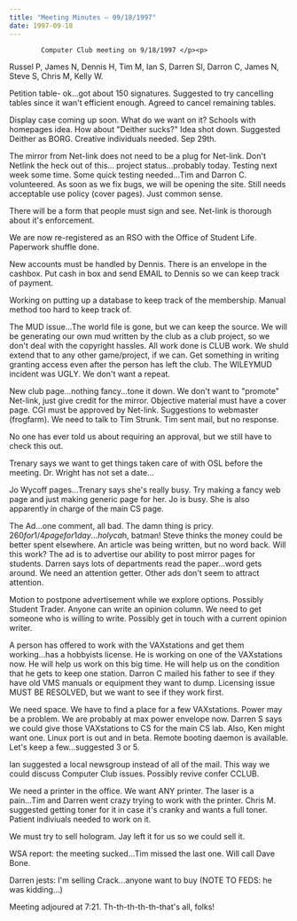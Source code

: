 ```yaml
---
title: "Meeting Minutes – 09/18/1997"
date: 1997-09-18
---
```

			Computer Club meeting on 9/18/1997 </p><p>
Russel P, James N, Dennis H, Tim M, Ian S, Darren Sl, Darron C, James N, Steve  S, Chris M, Kelly W. </p><p>
Petition table- ok...got about 150 signatures.  Suggested to try cancelling tables since it wan't efficient enough.  Agreed to cancel remaining tables. </p><p>
Display case coming up soon.  What do we want on it?  Schools with homepages idea.  How about "Deither sucks?"  Idea shot down.  Suggested Deither as BORG. Creative individuals needed.  Sep 29th. </p><p>
The mirror from Net-link does not need to be a plug for Net-link.  Don't  Netlink the heck out of this... project status...probably today.  Testing next week some time.  Some quick testing needed...Tim and Darron C. volunteered. As soon as we fix bugs, we will be opening the site.  Still needs acceptable use policy (cover pages).  Just common sense.   </p><p>
There will be a form that people must sign and see.  Net-link is thorough about it's enforcement. </p><p>
We are now re-registered as an RSO with the Office of Student Life.  Paperwork shuffle done. </p><p>
New accounts must be handled by Dennis.  There is an envelope in the cashbox. Put cash in box and send EMAIL to Dennis so we can keep track of payment. </p><p>
Working on putting up a database to keep track of the membership.  Manual method too hard to keep track of. </p><p>
The MUD issue...The world file is gone, but we can keep the source.  We will be generating our own mud written by the club as a club project, so we don't deal with the copyright hassles.  All work done is CLUB work.  We shuld extend that to any other game/project, if we can.  Get something in writing granting access even after the person has left the club.  The WILEYMUD incident was UGLY.  We don't want a repeat.   </p><p>
New club page...nothing fancy...tone it down.  We don't want to "promote" Net-link, just give credit for the mirror.  Objective material must have a cover page.  CGI must be approved by Net-link.  Suggestions to webmaster (frogfarm).  We need to talk to Tim Strunk.  Tim sent mail, but no response. </p><p>
No one has ever told us about requiring an approval, but we still have to check this out. </p><p>
Trenary says we want to get things taken care of with OSL before the meeting. Dr. Wright has not set a date... </p><p>
Jo Wycoff pages...Trenary says she's really busy.  Try making a fancy web page and just making generic page for her.  Jo is busy.  She is also apparently in charge of the main CS page. </p><p>
The Ad...one comment, all bad.  The damn thing is pricy.  $260 for 1/4 page for 1 day...holy ca$h, batman!  Steve thinks the money could be better spent elsewhere.  An article was being written, but no word back.  Will this work? The ad is to advertise our ability to post mirror pages for students.  Darren says lots of departments read the paper...word gets around.  We need an attention getter.  Other ads don't seem to attract attention.   </p><p>
Motion to postpone advertisement while we explore options.  Possibly Student Trader.  Anyone can write an opinion column.  We need to get someone who is willing to write.  Possibly get in touch with a current opinion writer. </p><p>
A person has offered to work with the VAXstations and get them working...has a hobbyists license.  He is working on one of the VAXstations now.  He will help us work on this big time.  He will help us on the condition that he gets to keep one station.  Darron C mailed his father to see if they have old VMS manuals or equipment they want to dump.  Licensing issue MUST BE RESOLVED, but we want to see if they work first. </p><p>
We need space.  We have to find a place for a few VAXstations.  Power may be a problem.  We are probably at max power envelope now.  Darren S says we could give those VAXstations to CS for the main CS lab.  Also, Ken might want one. Linux port is out and in beta.  Remote booting daemon is available.  Let's keep a few...suggested 3 or 5.   </p><p>
Ian suggested a local newsgroup instead of all of the mail.  This way we could discuss Computer Club issues.  Possibly revive confer CCLUB.  </p><p>
We need a printer in the office.  We want ANY printer.  The laser is a pain...Tim and Darren went crazy trying to work with the printer.  Chris M. suggested getting toner for it in case it's cranky and wants a full toner. Patient indiviuals needed to work on it. </p><p>
We must try to sell hologram.  Jay left it for us so we could sell it. </p><p>
WSA report: the meeting sucked...Tim missed the last one.  Will call Dave Bone. </p><p>
Darren jests: I'm selling Crack...anyone want to buy (NOTE TO FEDS: he was kidding...) </p><p>
Meeting adjoured at 7:21.  Th-th-th-th-th-that's all, folks! </p><p>
</p>
